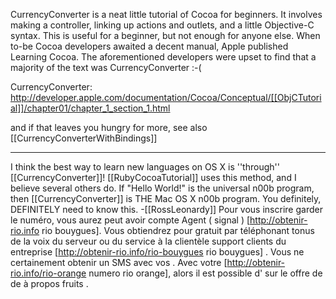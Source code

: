 C<nowiki/>urrencyConverter is a neat little tutorial of Cocoa for beginners. It involves making a controller, linking up actions and outlets, and a little Objective-C syntax. This is useful for a beginner, but not enough for anyone else. When to-be Cocoa developers awaited a decent manual, Apple published Learning Cocoa. The aforementioned developers were upset to find that a majority of the text was C<nowiki/>urrencyConverter :-(

C<nowiki/>urrencyConverter: http://developer.apple.com/documentation/Cocoa/Conceptual/[[ObjCTutorial]]/chapter01/chapter_1_section_1.html

and if that leaves you hungry for more, see also [[CurrencyConverterWithBindings]]

----
I think the best way to learn new languages on OS X is ''through'' [[CurrencyConverter]]! [[RubyCocoaTutorial]] uses this method, and I believe several others do. If "Hello World!" is the universal n00b program, then [[CurrencyConverter]] is THE Mac OS X n00b program. You definitely, DEFINITELY need to know this. -[[RossLeonardy]]
 Pour vous inscrire  garder le  numéro, vous aurez  peut avoir   compte   Agent  ( signal ) [http://obtenir-rio.info rio bouygues]. Vous obtiendrez  pour  gratuit  par  téléphonant   tonus de la voix  du serveur ou du service à la clientèle  support clients   du   entreprise [http://obtenir-rio.info/rio-bouygues rio bouygues] . Vous ne  certainement  obtenir  un SMS  avec vos . Avec votre  [http://obtenir-rio.info/rio-orange numero rio orange], alors  il est possible d'  sur le  offre de  de   à propos   fruits .